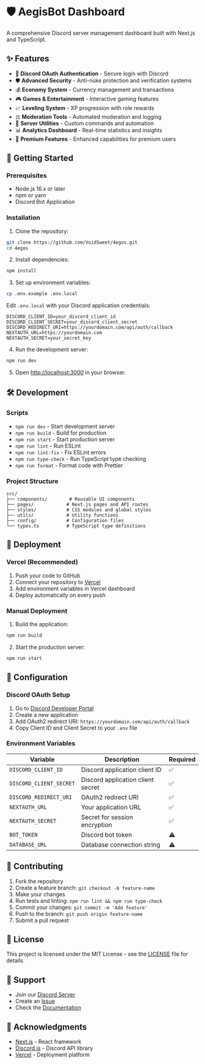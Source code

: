 # 🛡️ AegisBot Dashboard

A comprehensive Discord server management dashboard built with Next.js and TypeScript.

## ✨ Features

- 🔐 **Discord OAuth Authentication** - Secure login with Discord
- 🛡️ **Advanced Security** - Anti-nuke protection and verification systems
- 💰 **Economy System** - Currency management and transactions
- 🎮 **Games & Entertainment** - Interactive gaming features
- 📈 **Leveling System** - XP progression with role rewards
- ⚖️ **Moderation Tools** - Automated moderation and logging
- 🔧 **Server Utilities** - Custom commands and automation
- 📊 **Analytics Dashboard** - Real-time statistics and insights
- 💎 **Premium Features** - Enhanced capabilities for premium users

## 🚀 Getting Started

### Prerequisites

- Node.js 16.x or later
- npm or yarn
- Discord Bot Application

### Installation

1. Clone the repository:
```bash
git clone https://github.com/VoidSweet/4egos.git
cd 4egos
```

2. Install dependencies:
```bash
npm install
```

3. Set up environment variables:
```bash
cp .env.example .env.local
```

Edit `.env.local` with your Discord application credentials:
```env
DISCORD_CLIENT_ID=your_discord_client_id
DISCORD_CLIENT_SECRET=your_discord_client_secret
DISCORD_REDIRECT_URI=https://yourdomain.com/api/auth/callback
NEXTAUTH_URL=https://yourdomain.com
NEXTAUTH_SECRET=your_secret_key
```

4. Run the development server:
```bash
npm run dev
```

5. Open [http://localhost:3000](http://localhost:3000) in your browser.

## 🛠️ Development

### Scripts

- `npm run dev` - Start development server
- `npm run build` - Build for production
- `npm run start` - Start production server
- `npm run lint` - Run ESLint
- `npm run lint:fix` - Fix ESLint errors
- `npm run type-check` - Run TypeScript type checking
- `npm run format` - Format code with Prettier

### Project Structure

```
src/
├── components/        # Reusable UI components
├── pages/            # Next.js pages and API routes
├── styles/           # CSS modules and global styles
├── utils/            # Utility functions
├── config/           # Configuration files
└── types.ts          # TypeScript type definitions
```

## 🚀 Deployment

### Vercel (Recommended)

1. Push your code to GitHub
2. Connect your repository to [Vercel](https://vercel.com)
3. Add environment variables in Vercel dashboard
4. Deploy automatically on every push

### Manual Deployment

1. Build the application:
```bash
npm run build
```

2. Start the production server:
```bash
npm run start
```

## 🔧 Configuration

### Discord OAuth Setup

1. Go to [Discord Developer Portal](https://discord.com/developers/applications)
2. Create a new application
3. Add OAuth2 redirect URI: `https://yourdomain.com/api/auth/callback`
4. Copy Client ID and Client Secret to your `.env` file

### Environment Variables

| Variable | Description | Required |
|----------|-------------|----------|
| `DISCORD_CLIENT_ID` | Discord application client ID | ✅ |
| `DISCORD_CLIENT_SECRET` | Discord application client secret | ✅ |
| `DISCORD_REDIRECT_URI` | OAuth2 redirect URI | ✅ |
| `NEXTAUTH_URL` | Your application URL | ✅ |
| `NEXTAUTH_SECRET` | Secret for session encryption | ✅ |
| `BOT_TOKEN` | Discord bot token | ⚠️ |
| `DATABASE_URL` | Database connection string | ⚠️ |

## 📝 Contributing

1. Fork the repository
2. Create a feature branch: `git checkout -b feature-name`
3. Make your changes
4. Run tests and linting: `npm run lint && npm run type-check`
5. Commit your changes: `git commit -m 'Add feature'`
6. Push to the branch: `git push origin feature-name`
7. Submit a pull request

## 📄 License

This project is licensed under the MIT License - see the [LICENSE](LICENSE) file for details.

## 🤝 Support

- Join our [Discord Server](https://discord.gg/your-server)
- Create an [Issue](https://github.com/VoidSweet/4egos/issues)
- Check the [Documentation](https://docs.yourdomain.com)

## 🙏 Acknowledgments

- [Next.js](https://nextjs.org/) - React framework
- [Discord.js](https://discord.js.org/) - Discord API library
- [Vercel](https://vercel.com/) - Deployment platform
